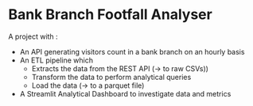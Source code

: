 # Bank Branch Footfall Analyser
A project with :
- An API generating visitors count in a bank branch on an hourly basis
- An ETL pipeline which 
  - Extracts the data from the REST API (-> to raw CSVs))
  - Transform the data to perform analytical queries 
  - Load the data (-> to a parquet file)
- A Streamlit Analytical Dashboard to investigate data and metrics
